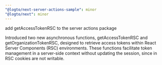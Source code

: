 ```yaml
---
"@logto/next-server-actions-sample": minor
"@logto/next": minor
---
```


add getAccessTokenRSC to the server actions package

Introduced two new asynchronous functions, getAccessTokenRSC and getOrganizationTokenRSC, designed to retrieve access tokens within React Server Components (RSC) environments. These functions facilitate token management in a server-side context without updating the session, since in RSC cookies are not writable.
